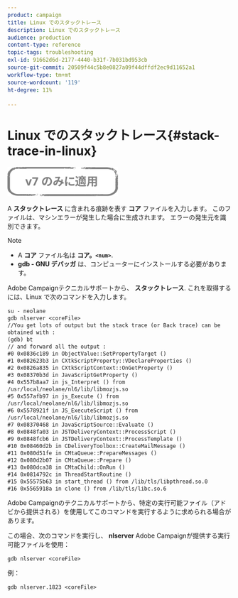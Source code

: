 ```yaml
---
product: campaign
title: Linux でのスタックトレース
description: Linux でのスタックトレース
audience: production
content-type: reference
topic-tags: troubleshooting
exl-id: 91662d6d-2177-4440-b31f-7b031bd953cb
source-git-commit: 20509f44c5b8e0827a09f44dffdf2ec9d11652a1
workflow-type: tm+mt
source-wordcount: '119'
ht-degree: 11%

---
```


# Linux でのスタックトレース{#stack-trace-in-linux}

![](../../assets/v7-only.svg)

A **スタックトレース** に含まれる痕跡を表す **コア** ファイルを入力します。 このファイルは、マシンエラーが発生した場合に生成されます。 エラーの発生元を識別できます。

>[!NOTE]
>
>* A **コア** ファイル名は **コア。`<num>`**.
>* **gdb - GNU デバッガ** は、コンピューターにインストールする必要があります。
>


Adobe Campaignテクニカルサポートから、 **スタックトレース**. これを取得するには、Linux で次のコマンドを入力します。

```
su - neolane
gdb nlserver <coreFile>
//You get lots of output but the stack trace (or Back trace) can be obtained with : 
(gdb) bt
// and forward all the output : 
#0 0x0836c189 in ObjectValue::SetPropertyTarget ()
#1 0x082623b3 in CXtkScriptProperty::VDeclareProperties ()
#2 0x0826a835 in CXtkScriptContext::OnGetProperty ()
#3 0x08370b3d in JavaScriptGetProperty ()
#4 0x557b8aa7 in js_Interpret () from /usr/local/neolane/nl6/lib/libmozjs.so
#5 0x557afb97 in js_Execute () from /usr/local/neolane/nl6/lib/libmozjs.so
#6 0x5578921f in JS_ExecuteScript () from /usr/local/neolane/nl6/lib/libmozjs.so
#7 0x08370468 in JavaScriptSource::Evaluate ()
#8 0x0848fa03 in JSTDeliveryContext::ProcessScript ()
#9 0x0848fcb6 in JSTDeliveryContext::ProcessTemplate ()
#10 0x08460d2b in CDeliveryToolbox::CreateMailMessage ()
#11 0x080d51fe in CMtaQueue::PrepareMessages ()
#12 0x080d2b07 in CMtaQueue::Prepare ()
#13 0x080dca38 in CMtaChild::OnRun ()
#14 0x0814792c in ThreadStartRoutine ()
#15 0x55575b63 in start_thread () from /lib/tls/libpthread.so.0
#16 0x5565918a in clone () from /lib/tls/libc.so.6
```

Adobe Campaignのテクニカルサポートから、特定の実行可能ファイル（アドビから提供される）を使用してこのコマンドを実行するように求められる場合があります。

この場合、次のコマンドを実行し、 **nlserver** Adobe Campaignが提供する実行可能ファイルを使用：

```
gdb nlserver <coreFile>
```

例：

```
gdb nlserver.1823 <coreFile>
```
